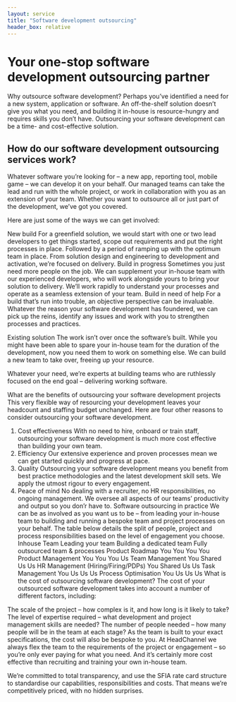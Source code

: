 ```yaml
---
layout: service
title: "Software development outsourcing"
header_box: relative
---
```

# Your one-stop software development outsourcing partner
Why outsource software development? Perhaps you’ve identified a need for a new system, application or software. An off-the-shelf solution doesn’t give you what you need, and building it in-house is resource-hungry and requires skills you don’t have. Outsourcing your software development can be a time- and cost-effective solution.

## How do our software development outsourcing services work?
Whatever software you’re looking for – a new app, reporting tool, mobile game – we can develop it on your behalf. Our managed teams can take the lead and run with the whole project, or work in collaboration with you as an extension of your team. Whether you want to outsource all or just part of the development, we’ve got you covered.

Here are just some of the ways we can get involved:

New build
For a greenfield solution, we would start with one or two lead developers to get things started, scope out requirements and put the right processes in place. Followed by a period of ramping up with the optimum team in place. From solution design and engineering to development and activation, we’re focused on delivery.
Build in progress
Sometimes you just need more people on the job. We can supplement your in-house team with our experienced developers, who will work alongside yours to bring your solution to delivery. We’ll work rapidly to understand your processes and operate as a seamless extension of your team.
Build in need of help
For a build that’s run into trouble, an objective perspective can be invaluable. Whatever the reason your software development has foundered, we can pick up the reins, identify any issues and work with you to strengthen processes and practices.

Existing solution
The work isn’t over once the software’s built. While you might have been able to spare your in-house team for the duration of the development, now you need them to work on something else. We can build a new team to take over, freeing up your resource.

Whatever your need, we’re experts at building teams who are ruthlessly focused on the end goal – delivering working software.

What are the benefits of outsourcing your software development projects
This very flexible way of resourcing your development leaves your headcount and staffing budget unchanged. Here are four other reasons to consider outsourcing your software development.
1. Cost effectiveness
With no need to hire, onboard or train staff, outsourcing your software development is much more cost effective than building your own team.
2. Efficiency
Our extensive experience and proven processes mean we can get started quickly and progress at pace.
3. Quality
Outsourcing your software development means you benefit from best practice methodologies and the latest development skill sets. We apply the utmost rigour to every engagement.
4. Peace of mind
No dealing with a recruiter, no HR responsibilities, no ongoing management. We oversee all aspects of our teams’ productivity and output so you don’r have to.
Software outsourcing in practice
We can be as involved as you want us to be – from leading your in-house team to building and running a bespoke team and project processes on your behalf. The table below details the split of people, project and process responsibilities based on the level of engagement you choose.
Inhouse Team	Leading your team	Building a dedicated team	Fully outsourced team & processes
Product Roadmap	You	You	You	You
Product Management	You	You	You	Us
Team Management	You	Shared	Us	Us
HR Management
(Hiring/Firing/PDPs)
You	Shared	Us	Us
Task Management	You	Us	Us	Us
Process Optimisation	You	Us	Us	Us
What is the cost of outsourcing software development?
The cost of your outsourced software development takes into account a number of different factors, including:

The scale of the project – how complex is it, and how long is it likely to take?
The level of expertise required – what development and project management skills are needed?
The number of people needed – how many people will be in the team at each stage?
As the team is built to your exact specifications, the cost will also be bespoke to you. At HeadChannel we always flex the team to the requirements of the project or engagement – so you’re only ever paying for what you need. And it’s certainly more cost effective than recruiting and training your own in-house team.

We’re committed to total transparency, and use the SFIA rate card structure to standardise our capabilities, responsibilities and costs. That means we’re competitively priced, with no hidden surprises.